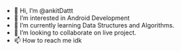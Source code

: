 - 👋 Hi, I’m @ankitDattt
- 👀 I’m interested in Android Development
- 🌱 I’m currently learning Data Structures and Algorithms.
- 💞️ I’m looking to collaborate on live project.
- 📫 How to reach me idk

<!---
ankitDattt/ankitDattt is a ✨ special ✨ repository because its `README.md` (this file) appears on your GitHub profile.
You can click the Preview link to take a look at your changes.
--->
